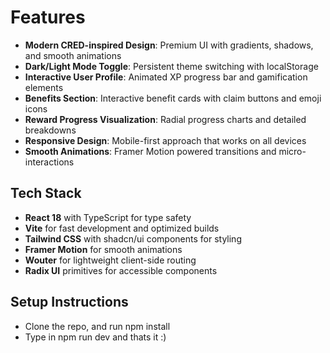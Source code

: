 # Features

- **Modern CRED-inspired Design**: Premium UI with gradients, shadows, and smooth animations
- **Dark/Light Mode Toggle**: Persistent theme switching with localStorage
- **Interactive User Profile**: Animated XP progress bar and gamification elements
- **Benefits Section**: Interactive benefit cards with claim buttons and emoji icons
- **Reward Progress Visualization**: Radial progress charts and detailed breakdowns
- **Responsive Design**: Mobile-first approach that works on all devices
- **Smooth Animations**: Framer Motion powered transitions and micro-interactions

## Tech Stack

- **React 18** with TypeScript for type safety
- **Vite** for fast development and optimized builds
- **Tailwind CSS** with shadcn/ui components for styling
- **Framer Motion** for smooth animations
- **Wouter** for lightweight client-side routing
- **Radix UI** primitives for accessible components

## Setup Instructions

- Clone the repo, and run npm install
- Type in npm run dev and thats it :)
